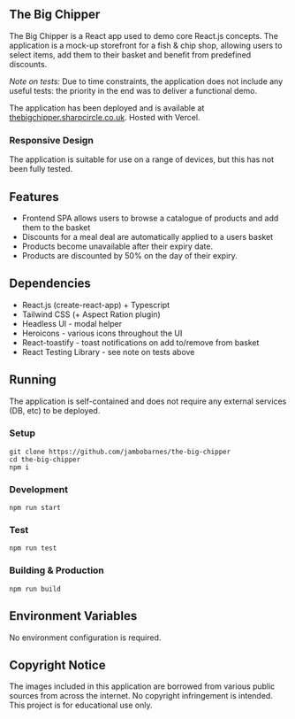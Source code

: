 ## The Big Chipper

The Big Chipper is a React app used to demo core React.js concepts. The application is a mock-up storefront for a fish & chip shop, allowing users to select items, add them to their basket and benefit from predefined discounts.

*Note on tests:* Due to time constraints, the application does not include any useful tests: the priority in the end was to deliver a functional demo.

The application has been deployed and is available at [thebigchipper.sharpcircle.co.uk](https://thebigchipper.sharpcircle.co.uk/). Hosted with Vercel.

### Responsive Design
The application is suitable for use on a range of devices, but this has not been fully tested.

## Features
- Frontend SPA allows users to browse a catalogue of products and add them to the basket
- Discounts for a meal deal are automatically applied to a users basket
- Products become unavailable after their expiry date.
- Products are discounted by 50% on the day of their expiry.

## Dependencies 
- React.js (create-react-app) + Typescript
- Tailwind CSS (+ Aspect Ration plugin)
- Headless UI - modal helper
- Heroicons - various icons throughout the UI
- React-toastify - toast notifications on add to/remove from basket
- React Testing Library - see note on tests above
  
## Running
The application is self-contained and does not require any external services (DB, etc) to be deployed.

### Setup 
```console
git clone https://github.com/jambobarnes/the-big-chipper
cd the-big-chipper
npm i
```

### Development 
```console
npm run start

```

### Test
```console
npm run test
```


### Building & Production 
```console
npm run build
```

## Environment Variables
No environment configuration is required.


## Copyright Notice
The images included in this application are borrowed from various public sources from across the internet. No copyright infringement is intended. This project is for educational use only.